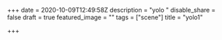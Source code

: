+++
date = 2020-10-09T12:49:58Z
description = "yolo "
disable_share = false
draft = true
featured_image = ""
tags = ["scene"]
title = "yolo1"

+++
